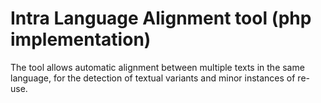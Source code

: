 # Intra Language Alignment tool (php implementation)

The tool allows automatic alignment between multiple texts in the same language, for the detection of textual variants and minor instances of re-use.
